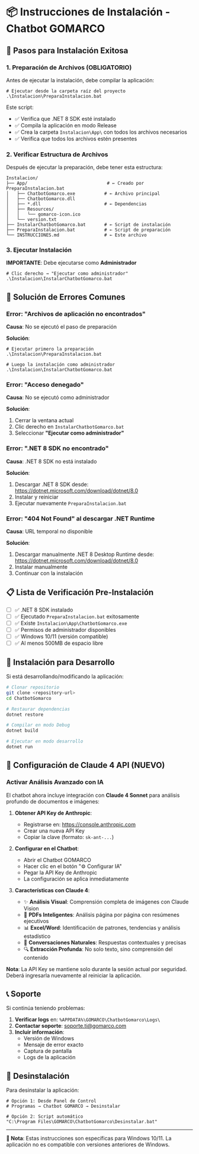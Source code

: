 # 📦 Instrucciones de Instalación - Chatbot GOMARCO

## 🎯 Pasos para Instalación Exitosa

### 1. Preparación de Archivos (OBLIGATORIO)

Antes de ejecutar la instalación, debe compilar la aplicación:

```batch
# Ejecutar desde la carpeta raíz del proyecto
.\Instalacion\PreparaInstalacion.bat
```

Este script:
- ✅ Verifica que .NET 8 SDK esté instalado
- ✅ Compila la aplicación en modo Release
- ✅ Crea la carpeta `Instalacion\App\` con todos los archivos necesarios
- ✅ Verifica que todos los archivos estén presentes

### 2. Verificar Estructura de Archivos

Después de ejecutar la preparación, debe tener esta estructura:

```
Instalacion/
├── App/                              # ← Creado por PreparaInstalacion.bat
│   ├── ChatbotGomarco.exe           # ← Archivo principal
│   ├── ChatbotGomarco.dll
│   ├── *.dll                        # ← Dependencias
│   ├── Resources/
│   │   └── gomarco-icon.ico
│   └── version.txt
├── InstalarChatbotGomarco.bat       # ← Script de instalación
├── PreparaInstalacion.bat           # ← Script de preparación
└── INSTRUCCIONES.md                 # ← Este archivo
```

### 3. Ejecutar Instalación

**IMPORTANTE**: Debe ejecutarse como **Administrador**

```batch
# Clic derecho → "Ejecutar como administrador"
.\Instalacion\InstalarChatbotGomarco.bat
```

## 🔧 Solución de Errores Comunes

### Error: "Archivos de aplicación no encontrados"

**Causa**: No se ejecutó el paso de preparación

**Solución**:
```batch
# Ejecutar primero la preparación
.\Instalacion\PreparaInstalacion.bat

# Luego la instalación como administrador
.\Instalacion\InstalarChatbotGomarco.bat
```

### Error: "Acceso denegado"

**Causa**: No se ejecutó como administrador

**Solución**:
1. Cerrar la ventana actual
2. Clic derecho en `InstalarChatbotGomarco.bat`
3. Seleccionar **"Ejecutar como administrador"**

### Error: ".NET 8 SDK no encontrado"

**Causa**: .NET 8 SDK no está instalado

**Solución**:
1. Descargar .NET 8 SDK desde: https://dotnet.microsoft.com/download/dotnet/8.0
2. Instalar y reiniciar
3. Ejecutar nuevamente `PreparaInstalacion.bat`

### Error: "404 Not Found" al descargar .NET Runtime

**Causa**: URL temporal no disponible

**Solución**:
1. Descargar manualmente .NET 8 Desktop Runtime desde: https://dotnet.microsoft.com/download/dotnet/8.0
2. Instalar manualmente
3. Continuar con la instalación

## 📋 Lista de Verificación Pre-Instalación

- [ ] ✅ .NET 8 SDK instalado
- [ ] ✅ Ejecutado `PreparaInstalacion.bat` exitosamente
- [ ] ✅ Existe `Instalacion\App\ChatbotGomarco.exe`
- [ ] ✅ Permisos de administrador disponibles
- [ ] ✅ Windows 10/11 (versión compatible)
- [ ] ✅ Al menos 500MB de espacio libre

## 🚀 Instalación para Desarrollo

Si está desarrollando/modificando la aplicación:

```bash
# Clonar repositorio
git clone <repository-url>
cd ChatbotGomarco

# Restaurar dependencias
dotnet restore

# Compilar en modo Debug
dotnet build

# Ejecutar en modo desarrollo
dotnet run
```

## 🤖 Configuración de Claude 4 API (NUEVO)

### Activar Análisis Avanzado con IA

El chatbot ahora incluye integración con **Claude 4 Sonnet** para análisis profundo de documentos e imágenes:

1. **Obtener API Key de Anthropic**:
   - Registrarse en: https://console.anthropic.com
   - Crear una nueva API Key
   - Copiar la clave (formato: `sk-ant-...`)

2. **Configurar en el Chatbot**:
   - Abrir el Chatbot GOMARCO
   - Hacer clic en el botón "⚙️ Configurar IA"
   - Pegar la API Key de Anthropic
   - La configuración se aplica inmediatamente

3. **Características con Claude 4**:
   - ✨ **Análisis Visual**: Comprensión completa de imágenes con Claude Vision
   - 📄 **PDFs Inteligentes**: Análisis página por página con resúmenes ejecutivos
   - 📊 **Excel/Word**: Identificación de patrones, tendencias y análisis estadístico
   - 💬 **Conversaciones Naturales**: Respuestas contextuales y precisas
   - 🔍 **Extracción Profunda**: No solo texto, sino comprensión del contenido

**Nota**: La API Key se mantiene solo durante la sesión actual por seguridad. Deberá ingresarla nuevamente al reiniciar la aplicación.

## 📞 Soporte

Si continúa teniendo problemas:

1. **Verificar logs** en: `%APPDATA%\GOMARCO\ChatbotGomarco\Logs\`
2. **Contactar soporte**: soporte.ti@gomarco.com
3. **Incluir información**:
   - Versión de Windows
   - Mensaje de error exacto
   - Captura de pantalla
   - Logs de la aplicación

## 🔄 Desinstalación

Para desinstalar la aplicación:

```batch
# Opción 1: Desde Panel de Control
# Programas → Chatbot GOMARCO → Desinstalar

# Opción 2: Script automático
"C:\Program Files\GOMARCO\ChatbotGomarco\Desinstalar.bat"
```

---

**📝 Nota**: Estas instrucciones son específicas para Windows 10/11. La aplicación no es compatible con versiones anteriores de Windows. 